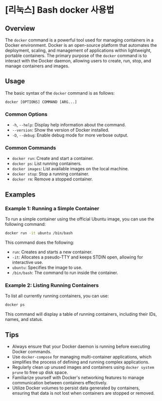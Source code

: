 # [리눅스] Bash docker 사용법

## Overview
The `docker` command is a powerful tool used for managing containers in a Docker environment. Docker is an open-source platform that automates the deployment, scaling, and management of applications within lightweight, portable containers. The primary purpose of the `docker` command is to interact with the Docker daemon, allowing users to create, run, stop, and manage containers and images.

## Usage
The basic syntax of the `docker` command is as follows:

```
docker [OPTIONS] COMMAND [ARG...]
```

### Common Options
- `-h`, `--help`: Display help information about the command.
- `--version`: Show the version of Docker installed.
- `-D`, `--debug`: Enable debug mode for more verbose output.

### Common Commands
- `docker run`: Create and start a container.
- `docker ps`: List running containers.
- `docker images`: List available images on the local machine.
- `docker stop`: Stop a running container.
- `docker rm`: Remove a stopped container.

## Examples

### Example 1: Running a Simple Container
To run a simple container using the official Ubuntu image, you can use the following command:

```bash
docker run -it ubuntu /bin/bash
```
This command does the following:
- `run`: Creates and starts a new container.
- `-it`: Allocates a pseudo-TTY and keeps STDIN open, allowing for interactive use.
- `ubuntu`: Specifies the image to use.
- `/bin/bash`: The command to run inside the container.

### Example 2: Listing Running Containers
To list all currently running containers, you can use:

```bash
docker ps
```
This command will display a table of running containers, including their IDs, names, and status.

## Tips
- Always ensure that your Docker daemon is running before executing Docker commands.
- Use `docker-compose` for managing multi-container applications, which simplifies the process of defining and running complex applications.
- Regularly clean up unused images and containers using `docker system prune` to free up disk space.
- Familiarize yourself with Docker's networking features to manage communication between containers effectively.
- Utilize Docker volumes to persist data generated by containers, ensuring that data is not lost when containers are stopped or removed.
